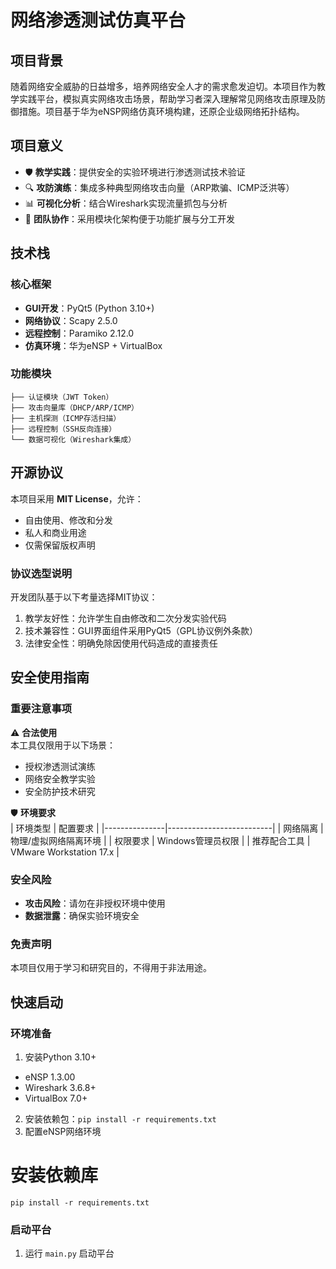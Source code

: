 # 网络渗透测试仿真平台

## 项目背景
随着网络安全威胁的日益增多，培养网络安全人才的需求愈发迫切。本项目作为教学实践平台，模拟真实网络攻击场景，帮助学习者深入理解常见网络攻击原理及防御措施。项目基于华为eNSP网络仿真环境构建，还原企业级网络拓扑结构。

## 项目意义
- 🛡️ **教学实践**：提供安全的实验环境进行渗透测试技术验证
- 🔍 **攻防演练**：集成多种典型网络攻击向量（ARP欺骗、ICMP泛洪等）
- 📊 **可视化分析**：结合Wireshark实现流量抓包与分析
- 👥 **团队协作**：采用模块化架构便于功能扩展与分工开发

## 技术栈
### 核心框架
- **GUI开发**：PyQt5 (Python 3.10+)
- **网络协议**：Scapy 2.5.0
- **远程控制**：Paramiko 2.12.0
- **仿真环境**：华为eNSP + VirtualBox

### 功能模块
```text
├── 认证模块（JWT Token）
├── 攻击向量库（DHCP/ARP/ICMP）
├── 主机探测（ICMP存活扫描）
├── 远程控制（SSH反向连接）
└── 数据可视化（Wireshark集成）
```

## 开源协议
本项目采用 **MIT License**，允许：
- 自由使用、修改和分发
- 私人和商业用途
- 仅需保留版权声明

### 协议选型说明
开发团队基于以下考量选择MIT协议：
1. 教学友好性：允许学生自由修改和二次分发实验代码
2. 技术兼容性：GUI界面组件采用PyQt5（GPL协议例外条款）
3. 法律安全性：明确免除因使用代码造成的直接责任

## 安全使用指南
### 重要注意事项
⚠️ **合法使用**  
本工具仅限用于以下场景：
- 授权渗透测试演练
- 网络安全教学实验
- 安全防护技术研究

🛡️ **环境要求**  
| 环境类型      | 配置要求                  |
|---------------|--------------------------|
| 网络隔离      | 物理/虚拟网络隔离环境    |
| 权限要求      | Windows管理员权限        |
| 推荐配合工具  | VMware Workstation 17.x   |

### 安全风险
- **攻击风险**：请勿在非授权环境中使用
- **数据泄露**：确保实验环境安全

### 免责声明
本项目仅用于学习和研究目的，不得用于非法用途。

## 快速启动
### 环境准备
1. 安装Python 3.10+
- eNSP 1.3.00
- Wireshark 3.6.8+
- VirtualBox 7.0+
2. 安装依赖包：`pip install -r requirements.txt`
3. 配置eNSP网络环境

  
# 安装依赖库
`pip install -r requirements.txt `

### 启动平台
1. 运行 `main.py` 启动平台



